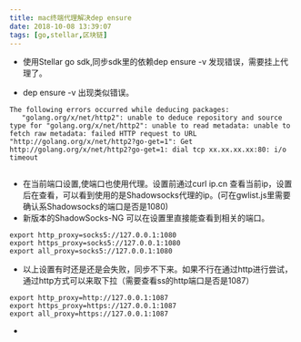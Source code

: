 ```yaml
---
title: mac终端代理解决dep ensure
date: 2018-10-08 13:39:07
tags: [go,stellar,区块链]
---
```


- 使用Stellar go sdk,同步sdk里的依赖dep ensure -v 发现错误，需要挂上代理了。

- dep ensure -v 出现类似错误。

```
The following errors occurred while deducing packages:
   "golang.org/x/net/http2": unable to deduce repository and source type for "golang.org/x/net/http2": unable to read metadata: unable to fetch raw metadata: failed HTTP request to URL "http://golang.org/x/net/http2?go-get=1": Get http://golang.org/x/net/http2?go-get=1: dial tcp xx.xx.xx.xx:80: i/o timeout
 
```
<!-- more -->

- 在当前端口设置,使端口也使用代理。设置前通过curl ip.cn 查看当前ip，设置后在查看，可以看到使用的是Shadowsocks代理的ip。(可在gwlist.js里需要确认系Shadowsocks的端口是否是1080)
- 新版本的ShadowSocks-NG 可以在设置里直接能查看到相关的端口。

```
export http_proxy=socks5://127.0.0.1:1080 
export https_proxy=socks5://127.0.0.1:1080 
export all_proxy=socks5://127.0.0.1:1080 
```
- 以上设置有时还是还是会失败，同步不下来。如果不行在通过http进行尝试，通过http方式可以来取下拉（需要查看ss的http端口是否是1087）

```
export http_proxy=http://127.0.0.1:1087
export https_proxy=https://127.0.0.1:1087 
export all_proxy=https://127.0.0.1:1087
```
- 